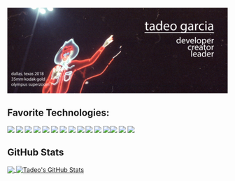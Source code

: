 [![Tadeo Garcia](https://github.com/tadeo-garcia/tadeo-garcia/blob/main/images/banner_tex.jpg)](https://tadeogarcia.me)

## Favorite Technologies:
![](https://img.shields.io/badge/JavaScript-informational?style=for-the-badge&logo=javascript&logoColor=white&color=2bbc8a)
![](https://img.shields.io/badge/React-informational?style=for-the-badge&logo=React&logoColor=white&color=2bbc8a)
![](https://img.shields.io/badge/Redux-informational?style=for-the-badge&logo=redux&logoColor=white&color=2bbc8a)
![](https://img.shields.io/badge/Python-informational?style=for-the-badge&logo=Python&logoColor=white&color=2bbc8a)
![](https://img.shields.io/badge/Flask-informational?style=for-the-badge&logo=Flask&logoColor=white&color=2bbc8a)
![](https://img.shields.io/badge/PostgreSQL-informational?style=for-the-badge&logo=PostgreSQL&logoColor=white&color=2bbc8a)
![](https://img.shields.io/badge/Node.js-informational?style=for-the-badge&logo=Node.js&logoColor=white&color=2bbc8a)
![](https://img.shields.io/badge/Npm-informational?style=for-the-badge&logo=Npm&logoColor=white&color=2bbc8a)
![](https://img.shields.io/badge/AWS-informational?style=for-the-badge&logo=Amazon-AWS&logoColor=white&color=2bbc8a)
![](https://img.shields.io/badge/Heroku-informational?style=for-the-badge&logo=Heroku&logoColor=white&color=2bbc8a)
![](https://img.shields.io/badge/Docker-informational?style=for-the-badge&logo=Docker&logoColor=white&color=2bbc8a)
![](https://img.shields.io/badge/CSS3-informational?style=for-the-badge&logo=CSS3&logoColor=white&color=2bbc8a)![](https://img.shields.io/badge/HTML5-informational?style=for-the-badge&logo=HTML5&logoColor=white&color=2bbc8a)
![](https://img.shields.io/badge/Photoshop-informational?style=for-the-badge&logo=Adobe-Photoshop&logoColor=white&color=2bbc8a)
![](https://img.shields.io/badge/Illustrator-informational?style=for-the-badge&logo=Adobe-Illustrator&logoColor=white&color=2bbc8a)


## GitHub Stats
<a href="https://github.com/tadeo-garcia/tadeo-garcia">
  <img align="center" src="https://github-readme-stats.vercel.app/api/top-langs/?username=tadeo-garcia&hide=java,html&title_color=ffffff&text_color=c9cacc&icon_color=ffffff&theme=monokai" />
</a>
<a href="https://github.com/tadeo-garcia/tadeo-garcia">
  <img align="center" src="https://github-readme-stats.vercel.app/api?username=tadeo-garcia&show_icons=true&line_height=27&count_private=true&hide_title=false&title_color=ffffff&text_color=c9cacc&icon_color=ffffff&theme=monokai" alt="Tadeo's GitHub Stats" />
</a>
